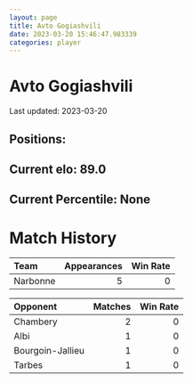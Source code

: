 ```yaml
---  
layout: page  
title: Avto Gogiashvili  
date: 2023-03-20 15:46:47.983339  
categories: player  
---
```

# Avto Gogiashvili


Last updated: 2023-03-20
## Positions: 

## Current elo: 89.0

## Current Percentile: None

# Match History


| Team     |   Appearances |   Win Rate |
|:---------|--------------:|-----------:|
| Narbonne |             5 |          0 |

| Opponent         |   Matches |   Win Rate |
|:-----------------|----------:|-----------:|
| Chambery         |         2 |          0 |
| Albi             |         1 |          0 |
| Bourgoin-Jallieu |         1 |          0 |
| Tarbes           |         1 |          0 |
